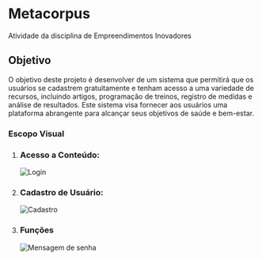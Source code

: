 # Metacorpus
Atividade da disciplina de Empreendimentos Inovadores

<H2>Objetivo</H2>
O objetivo deste projeto é desenvolver de um sistema que permitirá que os usuários se cadastrem gratuitamente e tenham acesso a uma variedade de recursos, incluindo artigos, programação de treinos, registro de medidas e análise de resultados. Este sistema visa fornecer aos usuários uma plataforma abrangente para alcançar seus objetivos de saúde e bem-estar.

<H3>Escopo Visual</H3>
<ol>
  <li>
    <H3>Acesso a Conteúdo:</H3>
    
![Login](https://github.com/715Augusto/Metacorpus/assets/111431438/a2399c98-2e80-4ca4-a3e6-078dc6b0720b)
  </li>

  <li>
    <H3>Cadastro de Usuário:</H3>

![Cadastro](https://github.com/715Augusto/Metacorpus/assets/111431438/f208e1f6-6b4c-4904-8ce2-c9c60301f8b4)
  </li>
  
  <li> 
    <H3>Funções</H3>

 ![Mensagem de senha](https://github.com/715Augusto/Metacorpus/assets/111431438/69db2308-1f85-44b9-8275-9ee04d33a07a)
  </li>

</ol>

